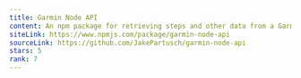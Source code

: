 ```yaml
---
title: Garmin Node API
content: An npm package for retrieving steps and other data from a Garmin Connect account.
siteLink: https://www.npmjs.com/package/garmin-node-api
sourceLink: https://github.com/JakePartusch/garmin-node-api
stars: 5
rank: 7
---
```

